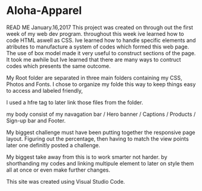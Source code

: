 # Aloha-Apparel
READ ME
January.16,2017
This project was created on through out the first week of my web dev program.
throughout this week ive learned how to code HTML aswell as CSS. 
Ive learned how to handle specific elements and atributes to manufacture a system of codes which
formed this web page. 
The use of box model made it very useful to construct sections of the page.
It took me awhile but Ive learned that there are many ways to contruct codes which presents the same outcome.

My Root folder are separated in three main folders containing my CSS, Photos and Fonts.
I chose to organize my folde this way to keep things easy to access and labeled friendly,

I used a hfre tag to later link those files from the folder.

my body consist of my navagation bar / Hero banner / Captions / Products / Sign-up bar and Footer.

My biggest challenge must have been putting together the responsive page layout. Figuring out the percentage,
then having to match the view points later one definitly posted a challenge.

My biggest take away from this is to work smarter not harder. by shorthanding my codes and linking multipule
element to later on style them all at once or even make further changes.

This site was created using Visual Studio Code.